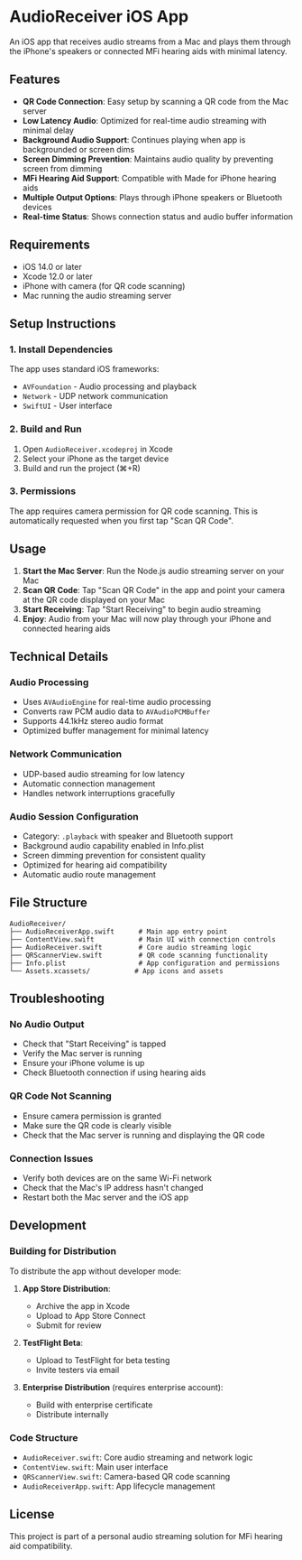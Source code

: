 # AudioReceiver iOS App

An iOS app that receives audio streams from a Mac and plays them through the iPhone's speakers or connected MFi hearing aids with minimal latency.

## Features

- **QR Code Connection**: Easy setup by scanning a QR code from the Mac server
- **Low Latency Audio**: Optimized for real-time audio streaming with minimal delay
- **Background Audio Support**: Continues playing when app is backgrounded or screen dims
- **Screen Dimming Prevention**: Maintains audio quality by preventing screen from dimming
- **MFi Hearing Aid Support**: Compatible with Made for iPhone hearing aids
- **Multiple Output Options**: Plays through iPhone speakers or Bluetooth devices
- **Real-time Status**: Shows connection status and audio buffer information

## Requirements

- iOS 14.0 or later
- Xcode 12.0 or later
- iPhone with camera (for QR code scanning)
- Mac running the audio streaming server

## Setup Instructions

### 1. Install Dependencies

The app uses standard iOS frameworks:
- `AVFoundation` - Audio processing and playback
- `Network` - UDP network communication
- `SwiftUI` - User interface

### 2. Build and Run

1. Open `AudioReceiver.xcodeproj` in Xcode
2. Select your iPhone as the target device
3. Build and run the project (⌘+R)

### 3. Permissions

The app requires camera permission for QR code scanning. This is automatically requested when you first tap "Scan QR Code".

## Usage

1. **Start the Mac Server**: Run the Node.js audio streaming server on your Mac
2. **Scan QR Code**: Tap "Scan QR Code" in the app and point your camera at the QR code displayed on your Mac
3. **Start Receiving**: Tap "Start Receiving" to begin audio streaming
4. **Enjoy**: Audio from your Mac will now play through your iPhone and connected hearing aids

## Technical Details

### Audio Processing
- Uses `AVAudioEngine` for real-time audio processing
- Converts raw PCM audio data to `AVAudioPCMBuffer`
- Supports 44.1kHz stereo audio format
- Optimized buffer management for minimal latency

### Network Communication
- UDP-based audio streaming for low latency
- Automatic connection management
- Handles network interruptions gracefully

### Audio Session Configuration
- Category: `.playback` with speaker and Bluetooth support
- Background audio capability enabled in Info.plist
- Screen dimming prevention for consistent quality
- Optimized for hearing aid compatibility
- Automatic audio route management

## File Structure

```
AudioReceiver/
├── AudioReceiverApp.swift      # Main app entry point
├── ContentView.swift           # Main UI with connection controls
├── AudioReceiver.swift         # Core audio streaming logic
├── QRScannerView.swift         # QR code scanning functionality
├── Info.plist                  # App configuration and permissions
└── Assets.xcassets/           # App icons and assets
```

## Troubleshooting

### No Audio Output
- Check that "Start Receiving" is tapped
- Verify the Mac server is running
- Ensure your iPhone volume is up
- Check Bluetooth connection if using hearing aids

### QR Code Not Scanning
- Ensure camera permission is granted
- Make sure the QR code is clearly visible
- Check that the Mac server is running and displaying the QR code

### Connection Issues
- Verify both devices are on the same Wi-Fi network
- Check that the Mac's IP address hasn't changed
- Restart both the Mac server and the iOS app

## Development

### Building for Distribution
To distribute the app without developer mode:

1. **App Store Distribution**:
   - Archive the app in Xcode
   - Upload to App Store Connect
   - Submit for review

2. **TestFlight Beta**:
   - Upload to TestFlight for beta testing
   - Invite testers via email

3. **Enterprise Distribution** (requires enterprise account):
   - Build with enterprise certificate
   - Distribute internally

### Code Structure
- `AudioReceiver.swift`: Core audio streaming and network logic
- `ContentView.swift`: Main user interface
- `QRScannerView.swift`: Camera-based QR code scanning
- `AudioReceiverApp.swift`: App lifecycle management

## License

This project is part of a personal audio streaming solution for MFi hearing aid compatibility.
